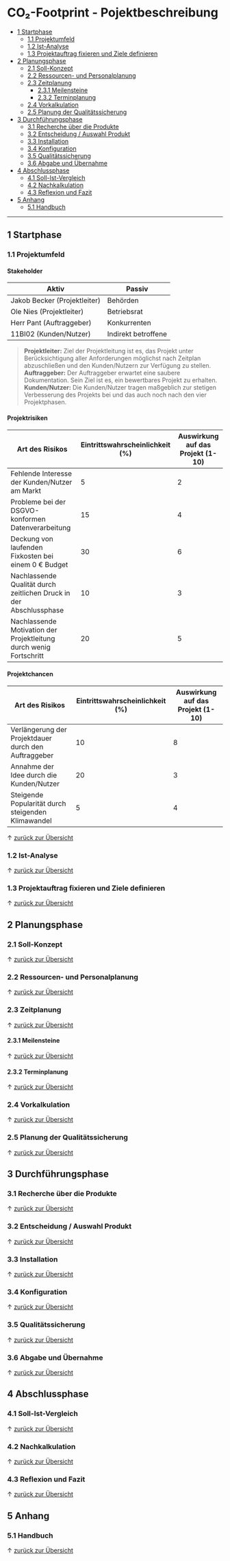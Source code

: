 # CO₂-Footprint - Pojektbeschreibung

-   [1 Startphase](#1)
    -   [1.1 Projektumfeld](#11)
    -   [1.2 Ist-Analyse](#12)
    -   [1.3 Projektauftrag fixieren und Ziele definieren](#13)
-   [2 Planungsphase](#2)
    -   [2.1 Soll-Konzept](#21)
    -   [2.2 Ressourcen- und Personalplanung](#22)
    -   [2.3 Zeitplanung](#23)
        -   [2.3.1 Meilensteine](#231)
        -   [2.3.2 Terminplanung](#232)
    -   [2.4 Vorkalkulation](#24)
    -   [2.5 Planung der Qualitätssicherung](#25)
-   [3 Durchführungsphase](#3)
    -   [3.1 Recherche über die Produkte](#31)
    -   [3.2 Entscheidung / Auswahl Produkt](#32)
    -   [3.3 Installation](#33)
    -   [3.4 Konfiguration](#34)
    -   [3.5 Qualitätssicherung](#35)
    -   [3.6 Abgabe und Übernahme](#36)
-   [4 Abschlussphase](#4)
    -   [4.1 Soll-Ist-Vergleich](#41)
    -   [4.2 Nachkalkulation](#42)
    -   [4.3 Reflexion und Fazit](#43)
-   [5 Anhang](#5)
    -   [5.1 Handbuch](#51)

---

<a name="1"></a>

## 1 Startphase

<a name="11"></a>

### 1.1 Projektumfeld

#### Stakeholder

| Aktiv                        | Passiv              |
| ---------------------------- | ------------------- |
| Jakob Becker (Projektleiter) | Behörden            |
| Ole Nies (Projektleiter)     | Betriebsrat         |
| Herr Pant (Auftraggeber)     | Konkurrenten        |
| 11BI02 (Kunden/Nutzer)       | Indirekt betroffene |

> **Projektleiter:** Ziel der Projektleitung ist es, das Projekt unter Berücksichtigung aller Anforderungen möglichst nach Zeitplan abzuschließen und den Kunden/Nutzern zur Verfügung zu stellen.
> **Auftraggeber:** Der Auftraggeber erwartet eine saubere Dokumentation. Sein Ziel ist es, ein bewertbares Projekt zu erhalten.
> **Kunden/Nutzer:** Die Kunden/Nutzer tragen maßgeblich zur stetigen Verbesserung des Projekts bei und das auch noch nach den vier Projektphasen.

#### Projektrisiken

| Art des Risikos                                                    | Eintrittswahrscheinlichkeit (%) | Auswirkung auf das Projekt (1-10) |
| ------------------------------------------------------------------ | ------------------------------- | --------------------------------- |
| Fehlende Interesse der Kunden/Nutzer am Markt                      | 5                               | 2                                 |
| Probleme bei der DSGVO-konformen Datenverarbeitung                 | 15                              | 4                                 |
| Deckung von laufenden Fixkosten bei einem 0 € Budget               | 30                              | 6                                 |
| Nachlassende Qualität durch zeitlichen Druck in der Abschlussphase | 10                              | 3                                 |
| Nachlassende Motivation der Projektleitung durch wenig Fortschritt | 20                              | 5                                 |

#### Projektchancen

| Art des Risikos                                      | Eintrittswahrscheinlichkeit (%) | Auswirkung auf das Projekt (1-10) |
| ---------------------------------------------------- | ------------------------------- | --------------------------------- |
| Verlängerung der Projektdauer durch den Auftraggeber | 10                              | 8                                 |
| Annahme der Idee durch die Kunden/Nutzer             | 20                              | 3                                 |
| Steigende Popularität durch steigenden Klimawandel   | 5                               | 4                                 |

&uarr; [zurück zur Übersicht](#top)

<a name="12"></a>

### 1.2 Ist-Analyse

&uarr; [zurück zur Übersicht](#top)

<a name="13"></a>

### 1.3 Projektauftrag fixieren und Ziele definieren

&uarr; [zurück zur Übersicht](#top)

<a name="2"></a>

## 2 Planungsphase

<a name="21"></a>

### 2.1 Soll-Konzept

&uarr; [zurück zur Übersicht](#top)

<a name="22"></a>

### 2.2 Ressourcen- und Personalplanung

&uarr; [zurück zur Übersicht](#top)

<a name="23"></a>

### 2.3 Zeitplanung

&uarr; [zurück zur Übersicht](#top)

<a name="231"></a>

#### 2.3.1 Meilensteine

&uarr; [zurück zur Übersicht](#top)

<a name="232"></a>

#### 2.3.2 Terminplanung

&uarr; [zurück zur Übersicht](#top)

<a name="24"></a>

### 2.4 Vorkalkulation

&uarr; [zurück zur Übersicht](#top)

<a name="25"></a>

### 2.5 Planung der Qualitätssicherung

&uarr; [zurück zur Übersicht](#top)

<a name="3"></a>

## 3 Durchführungsphase

<a name="31"></a>

### 3.1 Recherche über die Produkte

&uarr; [zurück zur Übersicht](#top)

<a name="32"></a>

### 3.2 Entscheidung / Auswahl Produkt

&uarr; [zurück zur Übersicht](#top)

<a name="33"></a>

### 3.3 Installation

&uarr; [zurück zur Übersicht](#top)

<a name="34"></a>

### 3.4 Konfiguration

&uarr; [zurück zur Übersicht](#top)

<a name="35"></a>

### 3.5 Qualitätssicherung

&uarr; [zurück zur Übersicht](#top)

<a name="36"></a>

### 3.6 Abgabe und Übernahme

&uarr; [zurück zur Übersicht](#top)

<a name="4"></a>

## 4 Abschlussphase

<a name="41"></a>

### 4.1 Soll-Ist-Vergleich

&uarr; [zurück zur Übersicht](#top)

<a name="42"></a>

### 4.2 Nachkalkulation

&uarr; [zurück zur Übersicht](#top)

<a name="43"></a>

### 4.3 Reflexion und Fazit

&uarr; [zurück zur Übersicht](#top)

<a name="5"></a>

## 5 Anhang

<a name="51"></a>

### 5.1 Handbuch

&uarr; [zurück zur Übersicht](#top)

